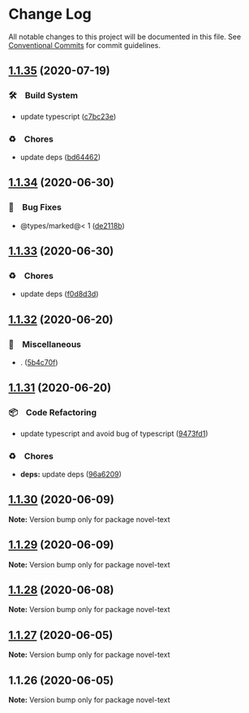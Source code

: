 # Change Log

All notable changes to this project will be documented in this file.
See [Conventional Commits](https://conventionalcommits.org) for commit guidelines.

## [1.1.35](https://github.com/bluelovers/ws-node-novel/compare/novel-text@1.1.34...novel-text@1.1.35) (2020-07-19)


### 🛠　Build System

* update typescript ([c7bc23e](https://github.com/bluelovers/ws-node-novel/commit/c7bc23ed14faf935ec25170eb23010d8f9c685c1))


### ♻️　Chores

* update deps ([bd64462](https://github.com/bluelovers/ws-node-novel/commit/bd644622f4f1f4941293c180272df22ec30d402a))





## [1.1.34](https://github.com/bluelovers/ws-node-novel/compare/novel-text@1.1.33...novel-text@1.1.34) (2020-06-30)


### 🐛　Bug Fixes

* @types/marked@< 1 ([de2118b](https://github.com/bluelovers/ws-node-novel/commit/de2118bde74358c4338e7d9ca7258df7d3ce24bb))





## [1.1.33](https://github.com/bluelovers/ws-node-novel/compare/novel-text@1.1.32...novel-text@1.1.33) (2020-06-30)


### ♻️　Chores

* update deps ([f0d8d3d](https://github.com/bluelovers/ws-node-novel/commit/f0d8d3d96cef067e3f1c2bc8c5e4110110d5c25b))





## [1.1.32](https://github.com/bluelovers/ws-node-novel/compare/novel-text@1.1.31...novel-text@1.1.32) (2020-06-20)


### 🔖　Miscellaneous

* . ([5b4c70f](https://github.com/bluelovers/ws-node-novel/commit/5b4c70fc018e2f2622187143859a9783c5370849))





## [1.1.31](https://github.com/bluelovers/ws-node-novel/compare/novel-text@1.1.30...novel-text@1.1.31) (2020-06-20)


### 📦　Code Refactoring

* update typescript and avoid bug of typescript ([9473fd1](https://github.com/bluelovers/ws-node-novel/commit/9473fd159a3e0774e7646ab2dc60d73a4667f09b))


### ♻️　Chores

* **deps:** update deps ([96a6209](https://github.com/bluelovers/ws-node-novel/commit/96a62099f0774dae433a16b9e20f2c4ddd518749))





## [1.1.30](https://github.com/bluelovers/ws-node-novel/compare/novel-text@1.1.29...novel-text@1.1.30) (2020-06-09)

**Note:** Version bump only for package novel-text





## [1.1.29](https://github.com/bluelovers/ws-node-novel/compare/novel-text@1.1.28...novel-text@1.1.29) (2020-06-09)

**Note:** Version bump only for package novel-text





## [1.1.28](https://github.com/bluelovers/ws-node-novel/compare/novel-text@1.1.27...novel-text@1.1.28) (2020-06-08)

**Note:** Version bump only for package novel-text





## [1.1.27](https://github.com/bluelovers/ws-node-novel/compare/novel-text@1.1.26...novel-text@1.1.27) (2020-06-05)

**Note:** Version bump only for package novel-text





## 1.1.26 (2020-06-05)

**Note:** Version bump only for package novel-text
